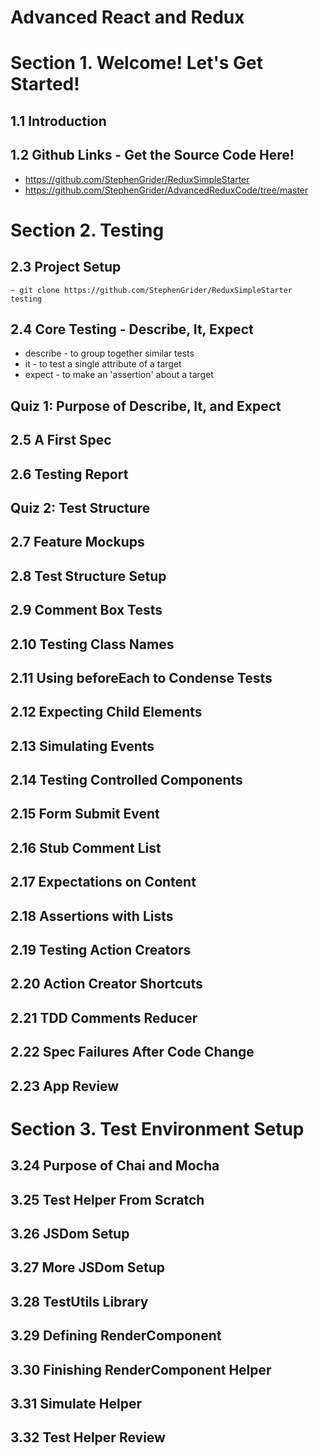 # Advanced React and Redux

# Section 1. Welcome! Let's Get Started!

## 1.1 Introduction

## 1.2 Github Links - Get the Source Code Here!
* https://github.com/StephenGrider/ReduxSimpleStarter
* https://github.com/StephenGrider/AdvancedReduxCode/tree/master

# Section 2. Testing

## 2.3 Project Setup
```
~ git clone https://github.com/StephenGrider/ReduxSimpleStarter testing
```

## 2.4 Core Testing - Describe, It, Expect
* describe - to group together similar tests
* it - to test a single attribute of a target
* expect - to make an 'assertion' about a target

## Quiz 1: Purpose of Describe, It, and Expect

## 2.5 A First Spec

## 2.6 Testing Report

## Quiz 2: Test Structure

## 2.7 Feature Mockups

## 2.8 Test Structure Setup

## 2.9 Comment Box Tests

## 2.10 Testing Class Names

## 2.11 Using beforeEach to Condense Tests

## 2.12 Expecting Child Elements

## 2.13 Simulating Events

## 2.14 Testing Controlled Components

## 2.15 Form Submit Event

## 2.16 Stub Comment List

## 2.17 Expectations on Content

## 2.18 Assertions with Lists

## 2.19 Testing Action Creators

## 2.20 Action Creator Shortcuts

## 2.21 TDD Comments Reducer

## 2.22 Spec Failures After Code Change

## 2.23 App Review

# Section 3. Test Environment Setup

## 3.24 Purpose of Chai and Mocha

## 3.25 Test Helper From Scratch

## 3.26 JSDom Setup

## 3.27 More JSDom Setup

## 3.28 TestUtils Library

## 3.29 Defining RenderComponent

## 3.30 Finishing RenderComponent Helper

## 3.31 Simulate Helper

## 3.32 Test Helper Review